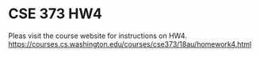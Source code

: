 # CSE 373 HW4

Pleas visit the course website for instructions on HW4.
https://courses.cs.washington.edu/courses/cse373/18au/homework4.html

